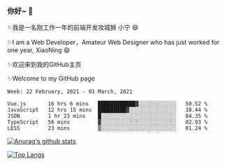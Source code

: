 ### 你好~  👋

✨我是一名刚工作一年的前端开发攻城狮 小宁 😄

✨I am a Web Developer，Amateur Web Designer who has just worked for one year, XiaoNing 😄

✨欢迎来到我的GitHub主页

✨Welcome to my GitHub page
<!--
**7148505/7148505** is a ✨ _special_ ✨ repository because its `README.md` (this file) appears on your GitHub profile.

Here are some ideas to get you started:

- 🔭 I’m currently working on ...
- 🌱 I’m currently learning ...
- 👯 I’m looking to collaborate on ...
- 🤔 I’m looking for help with ...
- 💬 Ask me about ...
- 📫 How to reach me: ...
- 😄 Pronouns: ...
- ⚡ Fun fact: ...
-->

<!--START_SECTION:waka-->
```text
Week: 22 February, 2021 - 01 March, 2021

Vue.js       16 hrs 6 mins   ████████████▓░░░░░░░░░░░░   50.52 % 
JavaScript   12 hrs 15 mins  █████████▓░░░░░░░░░░░░░░░   38.44 % 
JSON         1 hr 23 mins    █░░░░░░░░░░░░░░░░░░░░░░░░   04.35 % 
TypeScript   56 mins         ▓░░░░░░░░░░░░░░░░░░░░░░░░   02.93 % 
LESS         23 mins         ▒░░░░░░░░░░░░░░░░░░░░░░░░   01.24 % 
```
<!--END_SECTION:waka-->

[![Anurag's github stats](https://github-readme-stats.vercel.app/api?username=littleCareless)](https://github.com/anuraghazra/github-readme-stats)

[![Top Langs](https://github-readme-stats.vercel.app/api/top-langs/?username=littleCareless&layout=compact)](https://github.com/anuraghazra/github-readme-stats)
